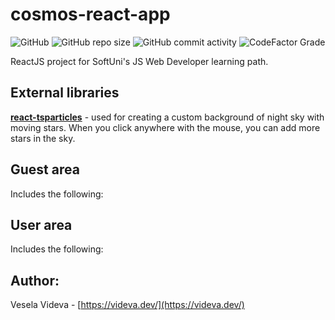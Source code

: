 # cosmos-react-app 
![GitHub](https://img.shields.io/github/license/VeselaVideva/cosmos-react-app?color=blue&style=for-the-badge) ![GitHub repo size](https://img.shields.io/github/repo-size/VeselaVideva/cosmos-react-app?style=for-the-badge) ![GitHub commit activity](https://img.shields.io/github/commit-activity/m/VeselaVideva/cosmos-react-app?label=commits&style=for-the-badge) ![CodeFactor Grade](https://img.shields.io/codefactor/grade/github/VeselaVideva/cosmos-react-app/master?style=for-the-badge)

ReactJS project for SoftUni's JS Web Developer learning path.


## External libraries
**[react-tsparticles](https://www.npmjs.com/package/react-tsparticles)** - used for creating a custom background of night sky with moving stars. When you click anywhere with the mouse, you can add more stars in the sky.


## Guest area
Includes the following:


## User area
Includes the following:


## Author:
Vesela Videva - [https://videva.dev/](https://videva.dev/)